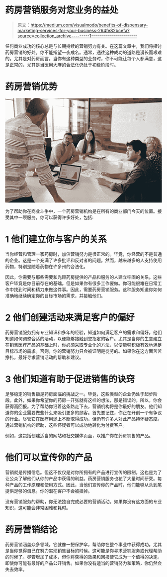 # 药房营销服务对您业务的益处

> 原文：<https://medium.com/visualmodo/benefits-of-dispensary-marketing-services-for-your-business-264fe82bcefa?source=collection_archive---------1----------------------->

任何商业成功的核心总是与长期持续的营销努力有关。在这篇文章中，我们将探讨药房营销的好处。你不能指望一夜成名。通常，通往这种成功的道路是漫长而艰难的。尤其是对药房而言。当你有这种类型的业务时，你不可能让每个人都满意，这是正常的，尤其是当医用大麻的合法化仍处于初级阶段时。

# 药房营销优势

![](img/f415f6053f997b5ad8cd24643b139164.png)

为了帮助你在商业斗争中，一个药房营销机构是在所有的商业部门今天的位置。接受其中一项服务，你可以获得许多好处，包括:

# 1 他们建立你与客户的关系

当你经营和管理一家药房时，加倍营销努力是很正常的。毕竟，你经营的不是普通的企业。这是一个充满了许多批评和反对者的问题。然而，越来越多的人支持使用药物，特别是随着药物在许多州的合法化。

因此，你需要与那些需要和光顾药房提供的产品和服务的人建立牢固的关系。这些客户毕竟是你目前存在的基础。但是如果你有很多工作要做。你可能很难在日常工作中找到时间和精力来做这件事。因此，需要药房营销服务。这种服务知道你如何准确地继续确定你的目标市场的需求，并接触他们。

# 2 他们创建活动来满足客户的偏好

药房营销服务拥有专业知识和多年的经验，知道如何满足客户的需求和偏好。他们知道如何调整合适的活动，以便能够接触到您指定的客户。尤其是当你的生意建立在销售[医疗产品](https://visualmodo.com/theme/medical-wordpress-theme/)的基础上时，你必须采取专业化的方法，以便能够积极有效地满足目标市场的需求。否则，你的营销努力只会被证明是徒劳的。如果你在这方面苦苦挣扎，最好寻求营销活动的帮助和建议。

# 3 他们知道有助于促进销售的诀窍

足够稳定的销售额是药房面临的挑战之一。毕竟，这些类型的企业仍处于起步阶段。此外，如果你希望你的药房一开张就有这样的想法，那是错误的。所以，你会获得高回报。为了帮助你沿着这条路走下去，营销机构将是你最好的朋友。他们知道你的企业需要做些什么来吸引更多的顾客。首先要记住，你正在开创一个有争议的行业。尽管它在医疗用途上不断取得成功，但仍有许多人对此产品持怀疑态度。通过营销机构的帮助，这些怀疑者可以成功地转化为付费客户。

例如，这包括创建适当的网站和社交媒体页面，以推广你在药房销售的产品。

# 他们可以宣传你的产品

营销就是传播信息。但这不仅仅是对你所拥有的产品进行宣传的限制。这也是为了让公众了解他们从你的产品中获得的利益。药房营销服务也花了大量时间研究。每种产品的工作原理和使用方式。因此，当他们宣传你的产品时，他们能够从头到尾提供足够的信息。你的潜在客户不会被挂掉。

没有营销服务的帮助，你无法独自完成必要的营销活动。如果你没有这方面的专业知识，这可能会非常困难和耗时。

# 药房营销结论

药房营销涵盖众多领域。它就像一把保护伞，帮助你在整个事业中获得成功。尤其是当你觉得自己在努力实现销售目标的时候。这可能是你寻求营销服务或代理帮助的时候了。尽管增加了成本，但你将获得的效果和回报使它成为一个值得的决定。即使你可能有最好的产品公开销售。如果你没有适当的营销努力和策略，你仍然会失去效率。